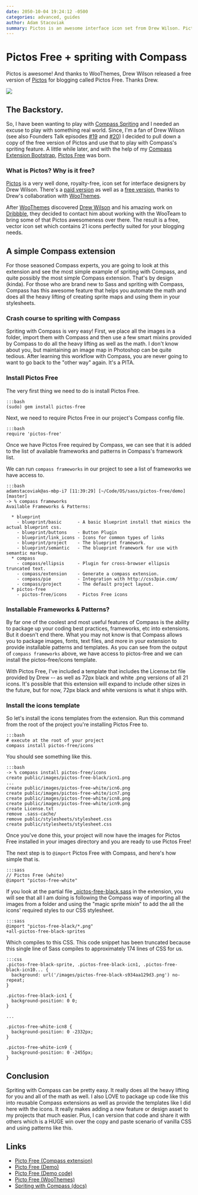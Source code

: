```yaml
---
date: 2050-10-04 19:24:12 -0500
categories: advanced, guides
author: Adam Stacoviak
summary: Pictos is an awesome interface icon set from Drew Wilson. Pictos Free is, umm, free, and it's packaged as a simple Compass extension that leverages the Compass spriting module.
---
```


# Pictos Free + spriting with Compass

Pictos is awesome! And thanks to WooThemes, Drew Wilson released a free version of [Pictos](http://pictos.drewwilson.com/) for blogging called Pictos Free. Thanks Drew.

<a href="http://pictosfree.heroku.com/"><img src="/attachments/pictos-free.jpg" class="full"/></a>

## The Backstory.

So, I have been wanting to play with [Compass Spriting](http://compass-style.org/reference/compass/utilities/sprites/) and I needed an excuse to play with something real world. Since, I'm a fan of Drew Wilson (see also Founders Talk episodes [#19](http://5by5.tv/founderstalk/19) and [#20](http://5by5.tv/founderstalk/20)) I decided to pull down a copy of the free version of Pictos and use that to play with Compass's spriting feature. A little while later, and with the help of my [Compass Extension Bootstrap](https://github.com/adamstac/compass-extension-bootstrap), [Pictos Free](https://github.com/adamstac/pictos-free) was born.

### What is Pictos? Why is it free?

[Pictos](http://pictos.drewwilson.com/) is a very well done, royalty-free, icon set for interface designers by Drew Wilson. There's a [paid version](http://pictos.drewwilson.com/) as well as a [free version](http://www.woothemes.com/2010/05/pictos/), thanks to Drew's collaboration with [WooThemes](http://www.woothemes.com/).

After [WooThemes](http://www.woothemes.com/) discovered [Drew Wilson](http://www.drewwilson.com/) and his amazing work on [Dribbble](http://dribbble.com/shots/17846-Pictos-Free), they decided to contact him about working with the WooTeam to bring some of that Pictos awesomeness over there. The result is a free, vector icon set which contains 21 icons perfectly suited for your blogging needs.

## A simple Compass extension

For those seasoned Compass experts, you are going to look at this extension and see the most simple example of spriting with Compass, and quite possibly the most simple Compass extension. That's by design (kinda). For those who are brand new to Sass and spriting with Compass, Compass has this awesome feature that helps you automate the math and does all the heavy lifting of creating sprite maps and using them in your stylesheets.

### Crash course to spriting with Compass

Spriting with Compass is very easy! First, we place all the images in a folder, import them with Compass and then use a few smart mixins provided by Compass to do all the heavy lifting as well as the math. I don't know about you, but maintaining an image map in Photoshop can be quite tedious. After learning this workflow with Compass, you are never going to want to go back to the "other way" again. It's a PITA.

### Install Pictos Free

The very first thing we need to do is install Pictos Free.

    :::bash
    (sudo) gem install pictos-free

Next, we need to require Pictos Free in our project's Compass config file.

    :::bash
    require 'pictos-free'

Once we have Pictos Free required by Compass, we can see that it is added to the list of available frameworks and patterns in Compass's framework list.

We can run `compass frameworks` in our project to see a list of frameworks we have access to.

    :::bash
    adamstacoviak@as-mbp-i7 [11:39:29] [~/Code/OS/sass/pictos-free/demo] [master]
    -> % compass frameworks
    Available Frameworks & Patterns:

      * blueprint
        - blueprint/basic      - A basic blueprint install that mimics the actual blueprint css.
        - blueprint/buttons    - Button Plugin
        - blueprint/link_icons - Icons for common types of links
        - blueprint/project    - The blueprint framework.
        - blueprint/semantic   - The blueprint framework for use with semantic markup.
      * compass
        - compass/ellipsis     - Plugin for cross-browser ellipsis truncated text.
        - compass/extension    - Generate a compass extension.
        - compass/pie          - Integration with http://css3pie.com/
        - compass/project      - The default project layout.
      * pictos-free
        - pictos-free/icons    - Pictos Free icons

### Installable Frameworks & Patterns?

By far one of the coolest and most useful features of Compass is the ability to package up your coding best practices, frameworks, etc into extensions. But it doesn't end there. What you may not know is that Compass allows you to package images, fonts, text files, and more in your extension to provide installable patterns and templates. As you can see from the output of `compass frameworks` above, we have access to pictos-free and we can install the pictos-free/icons template.

With Pictos Free, I've included a template that includes the License.txt file provided by Drew -- as well as 72px black and white .png versions of all 21 icons. It's possible that this extension will expand to include other sizes in the future, but for now, 72px black and white versions is what it ships with.

### Install the icons template

So let's install the icons templates from the extension. Run this command from the root of the project you're installing Pictos Free to.

    :::bash
    # execute at the root of your project
    compass install pictos-free/icons

You should see something like this.

    :::bash
    -> % compass install pictos-free/icons
    create public/images/pictos-free-black/icn1.png
    ...
    create public/images/pictos-free-white/icn6.png
    create public/images/pictos-free-white/icn7.png
    create public/images/pictos-free-white/icn8.png
    create public/images/pictos-free-white/icn9.png
    create License.txt
    remove .sass-cache/
    remove public/stylesheets/stylesheet.css
    create public/stylesheets/stylesheet.css

Once you've done this, your project will now have the images for Pictos Free installed in your images directory and you are ready to use Pictos Free!

The next step is to `@import` Pictos Free with Compass, and here's how simple that is.

    :::sass
    // Pictos Free (white)
    @import "pictos-free-white"

If you look at the partial file [\_pictos-free-black.sass](https://github.com/adamstac/pictos-free/blob/master/stylesheets/_pictos-free-black.sass) in the extension, you will see that all I am doing is following the Compass way of importing all the images from a folder and using the "magic sprite mixin" to add the all the icons' required styles to our CSS stylesheet.

    :::sass
    @import "pictos-free-black/*.png"
    +all-pictos-free-black-sprites

Which compiles to this CSS. This code snippet has been truncated because this single line of Sass compiles to approximately 174 lines of CSS for us.

    :::css
    .pictos-free-black-sprite, .pictos-free-black-icn1, .pictos-free-black-icn10... {
      background: url('/images/pictos-free-black-s934aa129d3.png') no-repeat;
    }

    .pictos-free-black-icn1 {
      background-position: 0 0;
    }

    ...

    .pictos-free-white-icn8 {
      background-position: 0 -2332px;
    }

    .pictos-free-white-icn9 {
      background-position: 0 -2455px;
    }

## Conclusion

Spriting with Compass can be pretty easy. It really does all the heavy lifting for you and all of the math as well. I also LOVE to package up code like this into reusable Compass extensions as well as provide the templates like I did here with the icons. It really makes adding a new feature or design asset to my projects that much easier. Plus, I can version that code and share it with others which is a HUGE win over the copy and paste scenario of vanilla CSS and using patterns like this.

## Links

* [Picto Free (Compass extension)](https://github.com/adamstac/pictos-free)
* [Picto Free (Demo)](http://pictosfree.heroku.com/)
* [Picto Free (Demo code)](https://github.com/adamstac/pictosfree.heroku.com)
* [Picto Free (WooThemes)](http://www.woothemes.com/2010/05/pictos/)
* [Spriting with Compass (docs)](http://compass-style.org/help/tutorials/spriting/)
